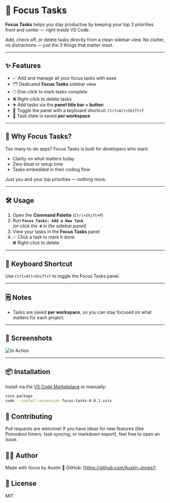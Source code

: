 # 🧠 Focus Tasks

**Focus Tasks** helps you stay productive by keeping your top 3 priorities front and center — right inside VS Code.

Add, check off, or delete tasks directly from a clean sidebar view. No clutter, no distractions — just the 3 things that matter most.

---

## ✨ Features

- ✅ Add and manage all your focus tasks with ease
- 🗂️ Dedicated **Focus Tasks** sidebar view
- 🖱️ One-click to mark tasks complete
- ❌ Right-click to delete tasks
- ➕ Add tasks via the **panel title bar + button**
- 🎯 Toggle the panel with a keyboard shortcut: `Ctrl+Alt+Shift+T`
- 💾 Task state is saved **per workspace**

---

## 🚀 Why Focus Tasks?

Too many to-do apps? Focus Tasks is built for developers who want:

- Clarity on what matters today
- Zero bloat or setup time
- Tasks embedded in their coding flow

Just you and your top priorities — nothing more.

---

## 🛠 Usage

1. Open the **Command Palette** (`Ctrl+Shift+P`)
2. Run **`Focus Tasks: Add a New Task`**  
   *(or click the ➕ in the sidebar panel)*
3. View your tasks in the **Focus Tasks** panel
4. ✅ Click a task to mark it done  
   ❌ Right-click to delete

---

## 🎹 Keyboard Shortcut

Use `Ctrl+Alt+Shift+T` to toggle the Focus Tasks panel.

---

## 🗒️ Notes

- Tasks are saved **per workspace**, so you can stay focused on what matters for each project.

---

## 📸 Screenshots
![In Action](https://i.ibb.co/zhdcw7zc/Screenshot-2025-03-23-134910.png "Usage")

---

## 📦 Installation

Install via the [VS Code Marketplace](https://marketplace.visualstudio.com/) or manually:

```bash
vsce package
code --install-extension focus-tasks-0.0.1.vsix
```

## 🙌 Contributing
Pull requests are welcome! If you have ideas for new features (like Pomodoro timers, task syncing, or markdown export), feel free to open an issue.

## 🧑‍💻 Author
Made with focus by Austin
🔗 GitHub: [https://github.com/Austin-Jones/]

## 📝 License
MIT